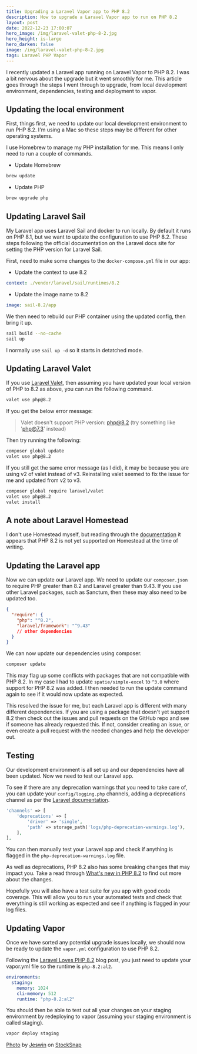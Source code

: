 ```yaml
---
title: Upgrading a Laravel Vapor app to PHP 8.2
description: How to upgrade a Laravel Vapor app to run on PHP 8.2
layout: post
date: 2022-12-23 17:00:07
hero_image: /img/laravel-valet-php-8-2.jpg
hero_height: is-large
hero_darken: false
image: /img/laravel-valet-php-8-2.jpg
tags: Laravel PHP Vapor
---
```


I recently updated a Laravel app running on Laravel Vapor to PHP 8.2. I was a bit nervous about the upgrade but it went smoothly for me. This article goes through the steps I went through to upgrade, from local development environment, dependencies, testing and deployment to vapor.

## Updating the local environment

First, things first, we need to update our local development environment to run PHP 8.2. I'm using a Mac so these steps may be different for other operating systems.

I use Homebrew to manage my PHP installation for me. This means I only need to run a couple of commands.

- Update Homebrew

```bash
brew update
```

- Update PHP

```bash
brew upgrade php
```

## Updating Laravel Sail

My Laravel app uses Laravel Sail and docker to run locally. By default it runs on PHP 8.1, but we want to update the configuration to use PHP 8.2. These steps following the official documentation on the Laravel docs site for setting the PHP version for Laravel Sail.

First, need to make some changes to the `docker-compose.yml` file in our app:

- Update the context to use 8.2

```yml
context: ./vendor/laravel/sail/runtimes/8.2
```

- Update the image name to 8.2

```yml
image: sail-8.2/app
```

We then need to rebuild our PHP container using the updated config, then bring it up.

```bash
sail build --no-cache
sail up
```

I normally use `sail up -d` so it starts in detatched mode.

## Updating Laravel Valet

If you use [Laravel Valet](https://laravel.com/docs/9.x/valet#php-versions), then assuming you have updated your local version of PHP to 8.2 as above, you can run the following command.

```bash
valet use php@8.2
```

If you get the below error message:

> Valet doesn't support PHP version: php@8.2 (try something like 'php@7.3' instead)

Then try running the following:

```bash
composer global update
valet use php@8.2
```

If you still get the same error message (as I did), it may be because you are using v2 of valet instead of v3. Reinstalling valet seemed to fix the issue for me and updated from v2 to v3.

```bash
composer global require laravel/valet
valet use php@8.2
valet install
```

## A note about Laravel Homestead

I don't use Homestead myself, but reading through the [documentation](https://laravel.com/docs/9.x/homestead#php-versions) it appears that PHP 8.2 is not yet supported on Homestead at the time of writing.

## Updating the Laravel app

Now we can update our Laravel app. We need to update our `composer.json` to require PHP greater than 8.2 and Laravel greater than 9.43. If you use other Laravel packages, such as Sanctum, then these may also need to be updated too.

```json
{
  "require": {
    "php": "^8.2",
    "laravel/framework": "^9.43"
    // other dependencies
  }
}
```

We can now update our dependencies using composer.

```bash
composer update
```

This may flag up some conflicts with packages that are not compatible with PHP 8.2. In my case I had to update `spatie/simple-excel` to `^3.0` where support for PHP 8.2 was added. I then needed to run the update command again to see if it would now update as expected.

This resolved the issue for me, but each Laravel app is different with many different dependencies. If you are using a package that doesn't yet support 8.2 then check out the issues and pull requests on the GitHub repo and see if someone has already requested this. If not, consider creating an issue, or even create a pull request with the needed changes and help the developer out.

## Testing

Our development environment is all set up and our dependencies have all been updated. Now we need to test our Laravel app.

To see if there are any deprecation warnings that you need to take care of, you can update your `config/logging.php` channels, adding a deprecations channel as per the [Laravel documentation](https://laravel.com/docs/9.x/logging#logging-deprecation-warnings).

```php
'channels' => [
    'deprecations' => [
        'driver' => 'single',
        'path' => storage_path('logs/php-deprecation-warnings.log'),
    ],
],
```

You can then manually test your Laravel app and check if anything is flagged in the `php-deprecation-warnings.log` file.

As well as deprecations, PHP 8.2 also has some breaking changes that may impact you. Take a read through [What's new in PHP 8.2](https://stitcher.io/blog/new-in-php-82) to find out more about the changes.

Hopefully you will also have a test suite for you app with good code coverage. This will allow you to run your automated tests and check that everything is still working as expected and see if anything is flagged in your log files.

## Updating Vapor

Once we have sorted any potential upgrade issues locally, we should now be ready to update the `vapor.yml` configuration to use PHP 8.2.

Following the [Laravel Loves PHP 8.2](https://blog.laravel.com/laravel-loves-php-82) blog post, you just need to update your vapor.yml file so the runtime is `php-8.2:al2`.

```yml
environments:
  staging:
    memory: 1024
    cli-memory: 512
    runtime: "php-8.2:al2"
```

You should then be able to test out all your changes on your staging environment by redeploying to vapor (assuming your staging environment is called staging).

```bash
vapor deploy staging
```

<a href="https://stocksnap.io/photo/abstract-background-VCJK4NBK4W">Photo</a> by <a href="https://stocksnap.io/author/jeswin">Jeswin</a> on <a href="https://stocksnap.io">StockSnap</a>
